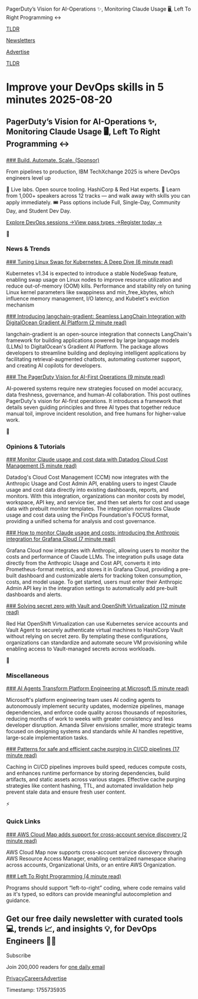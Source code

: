 PagerDuty’s Vision for AI-Operations ✨, Monitoring Claude Usage 🖥️, Left To Right Programming ↔️

[TLDR](/)

[Newsletters](/newsletters)

[Advertise](https://advertise.tldr.tech/)

[TLDR](/)

# Improve your DevOps skills in 5 minutes 2025-08-20

## PagerDuty’s Vision for AI-Operations ✨, Monitoring Claude Usage 🖥️, Left To Right Programming ↔️

### 

[### Build. Automate. Scale. (Sponsor)](https://www.ibm.com/community/ibm-techxchange-conference-developers/?utm_content=TXCWW&amp;p1=Display&amp;p2=425211386&amp;p3=227599223&amp;utm_term=10c00)

From pipelines to production, IBM TechXchange 2025 is where DevOps engineers level up

🧪 Live labs. Open source tooling. HashiCorp & Red Hat experts. 💬 Learn from 1,000+ speakers across 12 tracks — and walk away with skills you can apply immediately. 🎟️ Pass options include Full, Single-Day, Community Day, and Student Dev Day.

[Explore DevOps sessions →](https://reg.tools.ibm.com/flow/ibm/techxchange25/sessioncatalog/page/sessioncatalog?tab_sessioncatalogtabs=option_1601178495160&utm_content=TXCWW&p1=Display&p2=425993806&p3=227599223&utm_term=10c00)[View pass types →](https://www.ibm.com/community/ibm-techxchange-conference/?utm_content=TXCWW&p1=Display&p2=425993806&p3=227599223&utm_term=10C00#all-sys)[Register today →](https://www.ibm.com/community/ibm-techxchange-conference/?utm_content=TXCWW&p1=Display&p2=425992825&p3=227599223&utm_term=10c00)

📱

### News & Trends

[### Tuning Linux Swap for Kubernetes: A Deep Dive (6 minute read)](https://kubernetes.io/blog/2025/08/19/tuning-linux-swap-for-kubernetes-a-deep-dive/?utm_source=tldrdevops)

Kubernetes v1.34 is expected to introduce a stable NodeSwap feature, enabling swap usage on Linux nodes to improve resource utilization and reduce out-of-memory (OOM) kills. Performance and stability rely on tuning Linux kernel parameters like swappiness and min\_free\_kbytes, which influence memory management, I/O latency, and Kubelet's eviction mechanism

[### Introducing langchain-gradient: Seamless LangChain Integration with DigitalOcean Gradient AI Platform (2 minute read)](https://www.digitalocean.com/blog/digitalocean-gradient-ai-platform-langchain-integration?utm_source=tldrdevops)

langchain-gradient is an open-source integration that connects LangChain's framework for building applications powered by large language models (LLMs) to DigitalOcean's Gradient AI Platform. The package allows developers to streamline building and deploying intelligent applications by facilitating retrieval-augmented chatbots, automating customer support, and creating AI copilots for developers.

[### The PagerDuty Vision for AI-First Operations (9 minute read)](https://www.pagerduty.com/blog/ai/pagerduty-vision-for-ai-first-operations/?utm_source=tldrdevops)

AI-powered systems require new strategies focused on model accuracy, data freshness, governance, and human-AI collaboration. This post outlines PagerDuty's vision for AI-first operations. It introduces a framework that details seven guiding principles and three AI types that together reduce manual toil, improve incident resolution, and free humans for higher-value work.

🚀

### Opinions & Tutorials

[### Monitor Claude usage and cost data with Datadog Cloud Cost Management (5 minute read)](https://www.datadoghq.com/blog/anthropic-usage-and-costs/?utm_source=tldrdevops)

Datadog's Cloud Cost Management (CCM) now integrates with the Anthropic Usage and Cost Admin API, enabling users to ingest Claude usage and cost data directly into existing dashboards, reports, and monitors. With this integration, organizations can monitor costs by model, workspace, API key, and service tier, and then set alerts for cost and usage data with prebuilt monitor templates. The integration normalizes Claude usage and cost data using the FinOps Foundation's FOCUS format, providing a unified schema for analysis and cost governance.

[### How to monitor Claude usage and costs: introducing the Anthropic integration for Grafana Cloud (7 minute read)](https://grafana.com/blog/2025/08/19/how-to-monitor-claude-usage-and-costs-introducing-the-anthropic-integration-for-grafana-cloud/?utm_source=tldrdevops)

Grafana Cloud now integrates with Anthropic, allowing users to monitor the costs and performance of Claude LLMs. The integration pulls usage data directly from the Anthropic Usage and Cost API, converts it into Prometheus-format metrics, and stores it in Grafana Cloud, providing a pre-built dashboard and customizable alerts for tracking token consumption, costs, and model usage. To get started, users must enter their Anthropic Admin API key in the integration settings to automatically add pre-built dashboards and alerts.

[### Solving secret zero with Vault and OpenShift Virtualization (12 minute read)](https://www.hashicorp.com/en/blog/solving-secret-zero-with-vault-and-openshift-virtualization?utm_source=tldrdevops)

Red Hat OpenShift Virtualization can use Kubernetes service accounts and Vault Agent to securely authenticate virtual machines to HashiCorp Vault without relying on secret zero. By templating these configurations, organizations can standardize and automate secure VM provisioning while enabling access to Vault-managed secrets across workloads.

🎁

### Miscellaneous

[### AI Agents Transform Platform Engineering at Microsoft (5 minute read)](https://thenewstack.io/ai-agents-transform-platform-engineering-at-microsoft/?utm_source=tldrdevops)

Microsoft's platform engineering team uses AI coding agents to autonomously implement security updates, modernize pipelines, manage dependencies, and enforce code quality across thousands of repositories, reducing months of work to weeks with greater consistency and less developer disruption. Amanda Silver envisions smaller, more strategic teams focused on designing systems and standards while AI handles repetitive, large-scale implementation tasks.

[### Patterns for safe and efficient cache purging in CI/CD pipelines (17 minute read)](https://www.datadoghq.com/blog/cache-purge-ci-cd/?utm_source=tldrdevops)

Caching in CI/CD pipelines improves build speed, reduces compute costs, and enhances runtime performance by storing dependencies, build artifacts, and static assets across various stages. Effective cache purging strategies like content hashing, TTL, and automated invalidation help prevent stale data and ensure fresh user content.

⚡️

### Quick Links

[### AWS Cloud Map adds support for cross-account service discovery (2 minute read)](https://aws.amazon.com/about-aws/whats-new/2025/08/aws-cloud-map-support-cross-account-service-discovery/?utm_source=tldrdevops)

AWS Cloud Map now supports cross-account service discovery through AWS Resource Access Manager, enabling centralized namespace sharing across accounts, Organizational Units, or an entire AWS Organization.

[### Left To Right Programming (4 minute read)](https://graic.net/p/left-to-right-programming?utm_source=tldrdevops)

Programs should support “left-to-right” coding, where code remains valid as it's typed, so editors can provide meaningful autocompletion and guidance.

## Get our free daily newsletter with curated tools 💻, trends 📈, and insights 💡, for DevOps Engineers 👨‍💻

Subscribe

Join 200,000 readers for [one daily email](/api/latest/devops)

[Privacy](/privacy)[Careers](https://jobs.ashbyhq.com/tldr.tech)[Advertise](/devops/advertise)

Timestamp: 1755735935